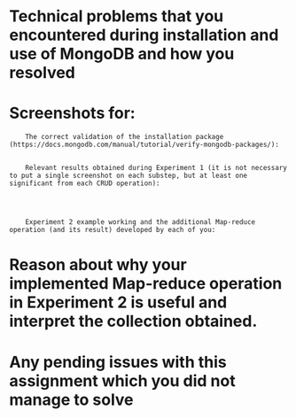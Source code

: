 
# Technical problems that you encountered during installation and use of MongoDB and how you resolved


# Screenshots for:

        The correct validation of the installation package (https://docs.mongodb.com/manual/tutorial/verify-mongodb-packages/):
        

        Relevant results obtained during Experiment 1 (it is not necessary to put a single screenshot on each substep, but at least one significant from each CRUD operation):
        
        
        

        Experiment 2 example working and the additional Map-reduce operation (and its result) developed by each of you:
        
        

# Reason about why your implemented Map-reduce operation in Experiment 2 is useful and interpret the collection obtained.



# Any pending issues with this assignment which you did not manage to solve
